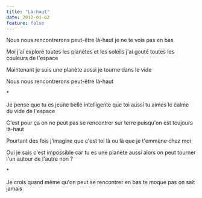 ```yaml
---
title: "Là-haut"
date: 2012-01-02
feature: false
---
```


Nous nous rencontrerons peut-être là-haut
je ne te vois pas en bas

Moi j'ai exploré toutes les planètes et les soleils
j'ai gouté toutes les couleurs de l'espace

Maintenant je suis une planète aussi
je tourne dans le vide

Nous nous rencontrerons peut-être là-haut

\*

Je pense que tu es jeune belle intelligente
que toi aussi tu aimes le calme du vide de l'espace

C'est pour ça on ne peut pas se rencontrer sur terre
puisqu'on est toujours là-haut

Pourtant des fois j'imagine que c'est toi là ou là
que je t'emmène chez moi

Oui je sais c'est impossible car tu es une planète aussi
alors on peut tourner l'un autour de l'autre non ?

\*

Je crois quand même qu'on peut se rencontrer en bas
te moque pas on sait jamais
